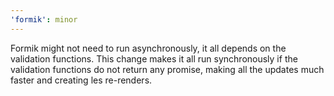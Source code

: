 ```yaml
---
'formik': minor
---
```


Formik might not need to run asynchronously, it all depends on the validation functions. This change makes it all run synchronously if the validation functions do not return any promise, making all the updates much faster and creating les re-renders.